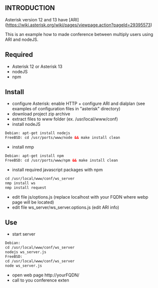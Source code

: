 ##    INTRODUCTION
Asterisk version 12 and 13 have [ARI] (https://wiki.asterisk.org/wiki/pages/viewpage.action?pageId=29395573)

This is an example how to made conference between multiply users using ARI and nodeJS.

## Required
* Asterisk 12 or Asterisk 13
* nodeJS
* npm

## Install
* configure Asterisk: enable HTTP + configure ARI and dialplan (see examples of configuration files in "asterisk" directory)
* download project zip archive
* extract files to www folder (ex. /usr/local/www/conf)
* install nodeJS
```html
Debian: apt-get install nodejs
FreeBSD: cd /usr/ports/www/node && make install clean
```
* install nmp
```html
Debian: apt-get install npm
FreeBSD: cd /usr/ports/www/npm && make install clean
```
* install required javascript packages with npm
```html
cd /usr/local/www/conf/ws_server
nmp install ws
nmp install request
```
* edit file js/options.js (replace localhost with your FQDN where webp page will be located)
* edit file ws_server/ws_server.options.js (edit ARI info)

## Use
* start server
```html
Debian:
cd /usr/local/www/conf/ws_server
nodejs ws_server.js
FreeBSD:
cd /usr/local/www/conf/ws_server
node ws_server.js
```
* open web page http://yourFQDN/
* call to you conference exten
